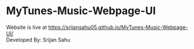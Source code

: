 # MyTunes-Music-Webpage-UI <br>
Website is live at https://srijansahu05.github.io/MyTunes-Music-Webpage-UI/ <br>
Developed By: Srijan Sahu
